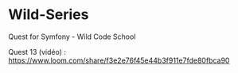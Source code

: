 # Wild-Series
Quest for Symfony - Wild Code School

Quest 13 (vidéo) : https://www.loom.com/share/f3e2e76f45e44b3f911e7fde80fbca90